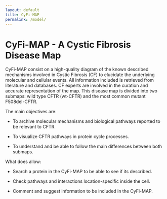 ```yaml
---
layout: default
title: CyFi-MAP
permalink: /model/
---
```


# CyFi-MAP - A Cystic Fibrosis Disease Map

CyFi-MAP consist on a high-quality diagram of the known described mechanisms involved in Cystic Fibrosis (CF) to elucidate the underlying molecular and cellular events.
All information included is retrieved from literature and databases. CF experts are involved in the curation and accurate representation of the map.
This disease map is divided into two submaps: wild type CFTR (wt-CFTR) and the most common mutant F508del-CFTR.


The main objectives are:

- To archive molecular mechanisms and biological pathways reported to be relevant to CFTR.

- To visualize CFTR pathways in protein cycle processes.

- To understand and be able to follow the main differences between both submaps.


What does allow:

- Search a protein in the CyFi-MAP to be able to see if its described.

- Check pathways and interactions location-specific inside the cell.

- Comment and suggest information to be included in the CyFi-MAP.


